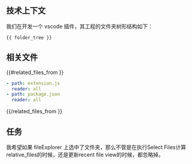 ## 技术上下文

我们在开发一个 vscode 插件，其工程的文件夹树形结构如下：

```
{{ folder_tree }}
```

## 相关文件

{{#related_files_from }}
```yaml
- path: extension.js
  reader: all
- path: package.json
  reader: all
```
{{/related_files_from }}

## 任务

我希望如果 fileExplorer 上选中了文件夹，那么不管是在执行Select Files计算relative_files的时候，还是更新recent file view的时候，都忽略掉。